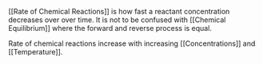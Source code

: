 [[Rate of Chemical Reactions]] is how fast a reactant concentration decreases over over time. It is not to be confused with [[Chemical Equilibrium]] where the forward and reverse process is equal.

Rate of chemical reactions increase with increasing [[Concentrations]] and [[Temperature]].